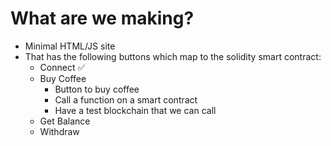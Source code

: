# What are we making?
- Minimal HTML/JS site
- That has the following buttons which map to the solidity smart contract:
  - Connect ✅
  - Buy Coffee
    - Button to buy coffee
    - Call a function on a smart contract
    - Have a test blockchain that we can call
  - Get Balance
  - Withdraw